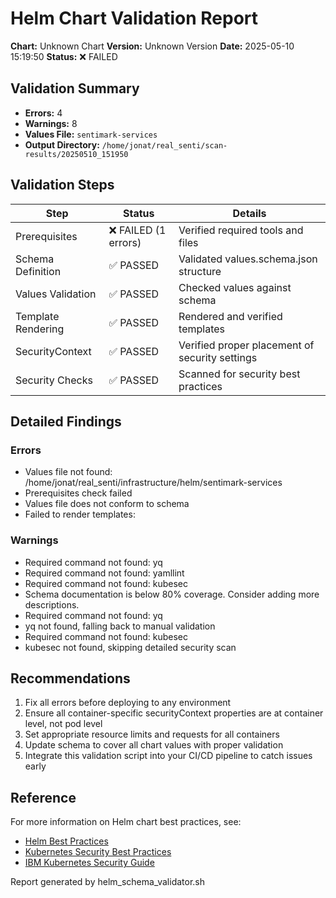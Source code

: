 # Helm Chart Validation Report

**Chart:** Unknown Chart
**Version:** Unknown Version
**Date:** 2025-05-10 15:19:50
**Status:** ❌ FAILED

## Validation Summary

- **Errors:** 4
- **Warnings:** 8
- **Values File:** `sentimark-services`
- **Output Directory:** `/home/jonat/real_senti/scan-results/20250510_151950`

## Validation Steps

| Step | Status | Details |
|------|--------|---------|
| Prerequisites | ❌ FAILED (1 errors) | Verified required tools and files |
| Schema Definition | ✅ PASSED | Validated values.schema.json structure |
| Values Validation | ✅ PASSED | Checked values against schema |
| Template Rendering | ✅ PASSED | Rendered and verified templates |
| SecurityContext | ✅ PASSED | Verified proper placement of security settings |
| Security Checks | ✅ PASSED | Scanned for security best practices |

## Detailed Findings

### Errors

- Values file not found: /home/jonat/real_senti/infrastructure/helm/sentimark-services
- Prerequisites check failed
- Values file does not conform to schema
- Failed to render templates:

### Warnings

- Required command not found: yq
- Required command not found: yamllint
- Required command not found: kubesec
- Schema documentation is below 80% coverage. Consider adding more descriptions.
- Required command not found: yq
- yq not found, falling back to manual validation
- Required command not found: kubesec
- kubesec not found, skipping detailed security scan

## Recommendations

1. Fix all errors before deploying to any environment
2. Ensure all container-specific securityContext properties are at container level, not pod level
3. Set appropriate resource limits and requests for all containers
4. Update schema to cover all chart values with proper validation
5. Integrate this validation script into your CI/CD pipeline to catch issues early

## Reference

For more information on Helm chart best practices, see:
- [Helm Best Practices](https://helm.sh/docs/chart_best_practices/)
- [Kubernetes Security Best Practices](https://kubernetes.io/docs/concepts/security/security-checklist/)
- [IBM Kubernetes Security Guide](https://www.ibm.com/cloud/architecture/content/course/containers-and-kubernetes-security/security-primitives)

Report generated by helm_schema_validator.sh
